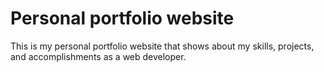 # Personal portfolio website
This is my personal portfolio website that shows about my skills, projects, and accomplishments as a web developer.
